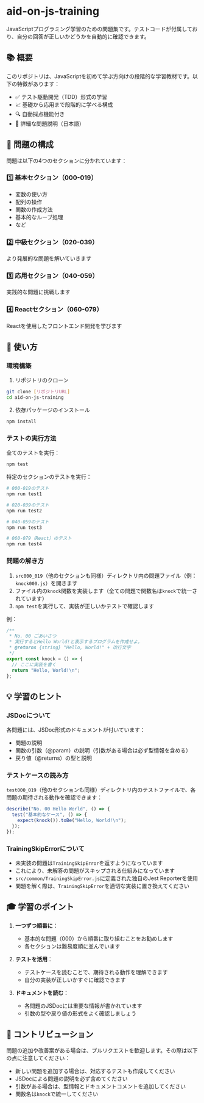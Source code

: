 # aid-on-js-training

JavaScriptプログラミング学習のための問題集です。テストコードが付属しており、自分の回答が正しいかどうかを自動的に確認できます。

## 📚 概要

このリポジトリは、JavaScriptを初めて学ぶ方向けの段階的な学習教材です。以下の特徴があります：

- ✅ テスト駆動開発（TDD）形式の学習
- 📈 基礎から応用まで段階的に学べる構成
- 🔍 自動採点機能付き
- 📝 詳細な問題説明（日本語）

## 🎯 問題の構成

問題は以下の4つのセクションに分かれています：

### 1️⃣ 基本セクション（000-019）
- 変数の使い方
- 配列の操作
- 関数の作成方法
- 基本的なループ処理
- など

### 2️⃣ 中級セクション（020-039）
より発展的な問題を解いていきます

### 3️⃣ 応用セクション（040-059）
実践的な問題に挑戦します

### 4️⃣ Reactセクション（060-079）
Reactを使用したフロントエンド開発を学びます

## 🚀 使い方

### 環境構築

1. リポジトリのクローン
```bash
git clone [リポジトリURL]
cd aid-on-js-training
```

2. 依存パッケージのインストール
```bash
npm install
```

### テストの実行方法

全てのテストを実行：
```bash
npm test
```

特定のセクションのテストを実行：
```bash
# 000-019のテスト
npm run test1

# 020-039のテスト
npm run test2

# 040-059のテスト
npm run test3

# 060-079（React）のテスト
npm run test4
```

### 問題の解き方

1. `src000_019`（他のセクションも同様）ディレクトリ内の問題ファイル（例：`knock000.js`）を開きます
2. ファイル内の`knock`関数を実装します（全ての問題で関数名は`knock`で統一されています）
3. `npm test`を実行して、実装が正しいかテストで確認します

例：
```javascript
/**
 * No. 00 ごあいさつ
 * 実行するとHello World!と表示するプログラムを作成せよ。
 * @returns {string} "Hello, World!" + 改行文字
 */
export const knock = () => {
  // ここに実装を書く
  return "Hello, World!\n";
};
```

## 💡 学習のヒント

### JSDocについて
各問題には、JSDoc形式のドキュメントが付いています：
- 問題の説明
- 関数の引数（@param）の説明（引数がある場合は必ず型情報を含める）
- 戻り値（@returns）の型と説明

### テストケースの読み方
`test000_019`（他のセクションも同様）ディレクトリ内のテストファイルで、各問題の期待される動作を確認できます：
```javascript
describe("No. 00 Hello World", () => {
  test("基本的なケース", () => {
    expect(knock()).toBe("Hello, World!\n");
  });
});
```

### TrainingSkipErrorについて
- 未実装の問題は`TrainingSkipError`を返すようになっています
- これにより、未解答の問題がスキップされる仕組みになっています
- `src/common/TrainingSkipError.js`に定義された独自のJest Reporterを使用
- 問題を解く際は、`TrainingSkipError`を適切な実装に置き換えてください

## 🎓 学習のポイント

1. **一つずつ順番に**：
   - 基本的な問題（000）から順番に取り組むことをお勧めします
   - 各セクションは難易度順に並んでいます

2. **テストを活用**：
   - テストケースを読むことで、期待される動作を理解できます
   - 自分の実装が正しいかすぐに確認できます

3. **ドキュメントを読む**：
   - 各問題のJSDocには重要な情報が書かれています
   - 引数の型や戻り値の形式をよく確認しましょう

## 🤝 コントリビューション

問題の追加や改善案がある場合は、プルリクエストを歓迎します。その際は以下の点に注意してください：

- 新しい問題を追加する場合は、対応するテストも作成してください
- JSDocによる問題の説明を必ず含めてください
- 引数がある場合は、型情報とドキュメントコメントを追加してください
- 関数名は`knock`で統一してください
